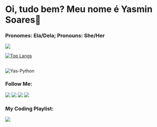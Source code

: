 # Oi, tudo bem? Meu nome é Yasmin Soares👋
### Pronomes: Ela/Dela; Pronouns: She/Her

<a href="https://github.com/yasmws/yasmws">
  <img align="center" src="https://github-readme-stats.vercel.app/api?username=yasmws&show_icons=true&theme=nightowl" />
</a>


[![Top Langs](https://github-readme-stats.vercel.app/api/top-langs/?username=yasmws&layout=compact&theme=nightowl)](https://github.com/yasmws/yasmws)

<div style="display: inline_block"><br>
  <img align="center" alt="Yas-Python" src="https://img.shields.io/badge/Python-3776AB?style=for-the-badge&logo=python&logoColor=white">
</div>

  
 ### Follow Me:
 
<div> 
  <a href="https://instagram.com/yasmws" target="_blank"><img src="https://img.shields.io/badge/-Instagram-%23E4405F?style=for-the-badge&logo=instagram&logoColor=white" target="_blank"></a> 
  <a href = "mailto:yasminmwsoares@gmail.com"><img src="https://img.shields.io/badge/-Gmail-%23333?style=for-the-badge&logo=gmail&logoColor=white" target="_blank"></a>
  <a href="https://www.linkedin.com/in/yasmws" target="_blank"><img src="https://img.shields.io/badge/-LinkedIn-%230077B5?style=for-the-badge&logo=linkedin&logoColor=white" target="_blank"></a> 
  <a href="https://www.kaggle.com/yassoares" target="_blank"><img src="https://img.shields.io/badge/Kaggle-20BEFF?style=for-the-badge&logo=Kaggle&logoColor=white target="_blank"></a> 
</div>
    
### My Coding Playlist:
    
<div>
   <a href="https://open.spotify.com/user/21grb7vqj3ggxcgaclst5anyi?si=bd6e1f8c51514c89" target="_blank"><img src="https://img.shields.io/badge/Spotify-1ED760?&style=for-the-badge&logo=spotify&logoColor=white" target="_blank"></a> 
</div>